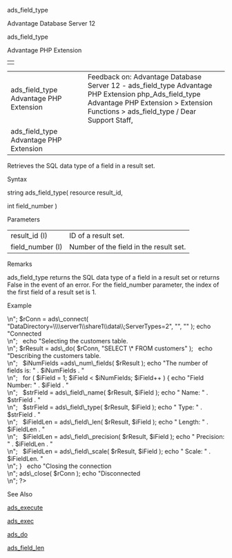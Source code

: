 ads\_field\_type




Advantage Database Server 12  

ads\_field\_type

Advantage PHP Extension

|  |
| --- |
|  |

|  |  |  |  |  |
| --- | --- | --- | --- | --- |
| ads\_field\_type  Advantage PHP Extension |  |  | Feedback on: Advantage Database Server 12 - ads\_field\_type Advantage PHP Extension php\_Ads\_field\_type Advantage PHP Extension > Extension Functions > ads\_field\_type / Dear Support Staff, |  |
| ads\_field\_type  Advantage PHP Extension |  |  |  |  |

Retrieves the SQL data type of a field in a result set.

Syntax

string ads\_field\_type( resource result\_id,

int field\_number )

Parameters

|  |  |
| --- | --- |
| result\_id (I) | ID of a result set. |
| field\_number (I) | Number of the field in the result set. |

Remarks

ads\_field\_type returns the SQL data type of a field in a result set or returns False in the event of an error. For the field\_number parameter, the index of the first field of a result set is 1.

Example

<?

echo "Connecting to Server<br>\n";

$rConn = ads\_connect( "DataDirectory=\\\\server1\\share1\\data\\;ServerTypes=2", "", "" );

echo "Connected<br>\n";

 

echo "Selecting the customers table.<br>\n";

$rResult = ads\_do( $rConn, "SELECT \* FROM customers" );

 

echo "Describing the customers table.<br>\n";

 

$iNumFields =ads\_num\_fields( $rResult );

echo "The number of fields is: " . $iNumFields . "<br>\n";

 

for ( $iField = 1; $iField < $iNumFields; $iField++ )

{

echo "Field Number: " . $iField . "<br>\n";

 

$strField = ads\_field\_name( $rResult, $iField );

echo " Name: " . $strField . "<br>\n";

 

$strField = ads\_field\_type( $rResult, $iField );

echo " Type: " . $strField . "<br>\n";

 

$iFieldLen = ads\_field\_len( $rResult, $iField );

echo " Length: " . $iFieldLen . "<br>\n";

 

$iFieldLen = ads\_field\_precision( $rResult, $iField );

echo " Precision: " . $iFieldLen . "<br>\n";

 

$iFieldLen = ads\_field\_scale( $rResult, $iField );

echo " Scale: " . $iFieldLen. "<br>\n";

}

 

echo "Closing the connection<br>\n";

ads\_close( $rConn );

echo "Disconnected<br>\n";

?>

See Also

[ads\_execute](php_ads_execute.htm)

[ads\_exec](php_ads_exec.htm)

[ads\_do](php_ads_do.htm)

[ads\_field\_len](php_ads_field_len.htm)